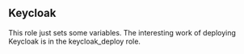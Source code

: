 Keycloak
----

This role just sets some variables. The interesting work of deploying Keycloak
is in the keycloak_deploy role.
